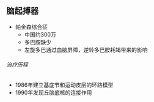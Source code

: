 ## 脑起搏器
- 帕金森综合征
	- 中国约300万
	- 多巴胺缺少
	- 左旋多巴通过血脑屏障，逆转多巴胺耗竭带来的影响
###### 治疗历程
- 1986年建立基底节和运动皮层的环路模型
- 1990年发现丘脑底核的连接作用
